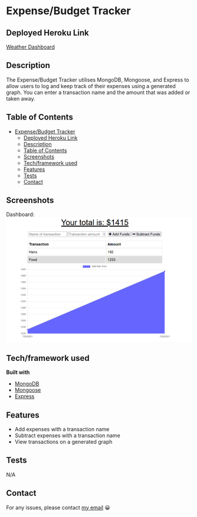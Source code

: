 # Expense/Budget Tracker

## Deployed Heroku Link

[Weather Dashboard](https://lw-pwa-budget-tracker.herokuapp.com)

## Description

The Expense/Budget Tracker utilises MongoDB, Mongoose, and Express to allow users to log and keep track of their expenses using a generated graph. You can enter a transaction name and the amount that was added or taken away.

## Table of Contents

- [Expense/Budget Tracker](#expensebudget-tracker)
  - [Deployed Heroku Link](#deployed-heroku-link)
  - [Description](#description)
  - [Table of Contents](#table-of-contents)
  - [Screenshots](#screenshots)
  - [Tech/framework used](#techframework-used)
  - [Features](#features)
  - [Tests](#tests)
  - [Contact](#contact)

## Screenshots

Dashboard:
![Dashboard](./public/images/expense.png "Dashboard")

## Tech/framework used

<b>Built with</b>

- [MongoDB](https://www.mongodb.com/)
- [Mongoose](https://www.npmjs.com/package/mongoose)
- [Express](https://www.npmjs.com/package/express)

## Features

- Add expenses with a transaction name
- Subtract expenses with a transaction name
- View transactions on a generated graph

## Tests

N/A

## Contact

For any issues, please contact [my email](mailto:leonwheeler08@gmail.com) 😀
